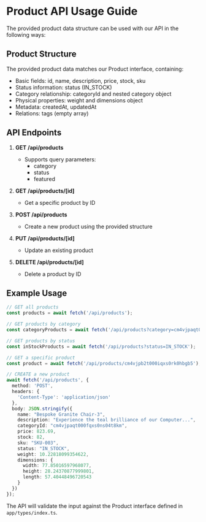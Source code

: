 # Product API Usage Guide

The provided product data structure can be used with our API in the following ways:

## Product Structure

The provided product data matches our Product interface, containing:
- Basic fields: id, name, description, price, stock, sku
- Status information: status (IN_STOCK)
- Category relationship: categoryId and nested category object
- Physical properties: weight and dimensions object
- Metadata: createdAt, updatedAt
- Relations: tags (empty array)

## API Endpoints

1. **GET /api/products**
   - Supports query parameters:
     - category
     - status
     - featured
   
2. **GET /api/products/[id]**
   - Get a specific product by ID

3. **POST /api/products**
   - Create a new product using the provided structure

4. **PUT /api/products/[id]**
   - Update an existing product

5. **DELETE /api/products/[id]**
   - Delete a product by ID

## Example Usage

```typescript
// GET all products
const products = await fetch('/api/products');

// GET products by category
const categoryProducts = await fetch('/api/products?category=cm4vjpaqt000fqxs0ns04t8km');

// GET products by status
const inStockProducts = await fetch('/api/products?status=IN_STOCK');

// GET a specific product
const product = await fetch('/api/products/cm4vjpb2t000iqxs0rk0hbgb5');

// CREATE a new product
await fetch('/api/products', {
  method: 'POST',
  headers: {
    'Content-Type': 'application/json'
  },
  body: JSON.stringify({
    name: "Bespoke Granite Chair-3",
    description: "Experience the teal brilliance of our Computer...",
    categoryId: "cm4vjpaqt000fqxs0ns04t8km",
    price: 823.69,
    stock: 82,
    sku: "SKU-003",
    status: "IN_STOCK",
    weight: 10.22818099354622,
    dimensions: {
      width: 77.85016597968077,
      height: 28.24370877999801,
      length: 57.40448496720543
    }
  })
});
```

The API will validate the input against the Product interface defined in `app/types/index.ts`.